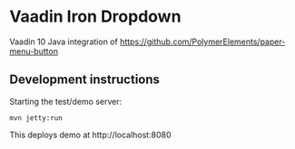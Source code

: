 # Vaadin Iron Dropdown

Vaadin 10 Java integration of https://github.com/PolymerElements/paper-menu-button

## Development instructions

Starting the test/demo server:
```
mvn jetty:run
```

This deploys demo at http://localhost:8080


